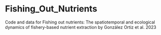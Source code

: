 # Fishing_Out_Nutrients
Code and data for Fishing out nutrients: The spatiotemporal and ecological dynamics of fishery-based nutrient extraction by González Ortiz et al. 2023
